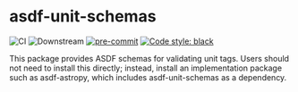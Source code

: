 # asdf-unit-schemas
![CI](https://github.com/asdf-format/asdf-unit-schemas/workflows/CI/badge.svg)
![Downstream](https://github.com/asdf-format/asdf-unit-schemas/workflows/Downstream/badge.svg)
[![pre-commit](https://img.shields.io/badge/pre--commit-enabled-brightgreen?logo=pre-commit&logoColor=white)](https://github.com/pre-commit/pre-commit)
[![Code style: black](https://img.shields.io/badge/code%20style-black-000000.svg)](https://github.com/psf/black)

This package provides ASDF schemas for validating unit tags.  Users should not
need to install this directly; instead, install an implementation package such
as asdf-astropy, which includes asdf-unit-schemas as a dependency.
